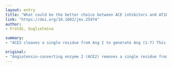 ```yaml
---
layout: entry
title: "What could be the better choice between ACE inhibitors and AT1R antagonists in coronavirus disease 2019 (COVID-19) patients?"
link: "https://doi.org/10.1002/jmv.25974"
author:
- Froldi, Guglielmina

summary:
- "ACE2 cleaves a single residue from Ang I to generate Ang (1-7) This enzyme counterbalances ACE function decreasing Ang II levels. This enzyme has a protective role against excessively high blood pressure values and high level of renin-angiotensin system activation(2). The enzyme is protected by copyright. It is also protected by the right to use this article. ACE 2 is able to convert Ang 1-7 to produce Ang."

original:
- "Angiotensin-converting enzyme 2 (ACE2) removes a single residue from Ang I to yield Ang (1-9) and cleaves a single residue from Ang II to generate Ang (1-7). Thus ACE2 counterbalances ACE function decreasing Ang II levels(1) . Consequently, this enzyme has a protective role against excessively high blood pressure values and high level of renin-angiotensin system (RAS) activation(2) . This article is protected by copyright. All rights reserved."
---
```


